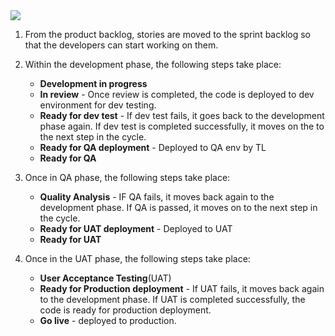 
<img src="../images/Process 01.jpg"/>


1. From the product backlog, stories are moved to the sprint backlog so that the developers can start working on them.
2. Within the development phase, the following steps take place:
    * **Development in progress**
    * **In review** - Once review is completed, the code is deployed to dev environment for dev testing.
    * **Ready for dev test** - If dev test fails, it goes back to the development phase again. If dev test is completed successfully, it moves on the to the next step in the cycle.
    * **Ready for QA deployment** - Deployed to QA env by TL
    * **Ready for QA** 

3. Once in QA phase, the following steps take place:
    * **Quality Analysis** - IF QA fails, it moves back again to the development phase. If QA is passed, it moves on to the next step in the cycle.
    * **Ready for UAT deployment** - Deployed to UAT
    * **Ready for UAT**

4. Once in the UAT phase, the following steps take place:
    * **User Acceptance Testing**(UAT)
    * **Ready for Production deployment** - If UAT fails, it moves back again to the development phase. If UAT is completed successfully, the code is ready for production deployment.
    * **Go live** - deployed to production.